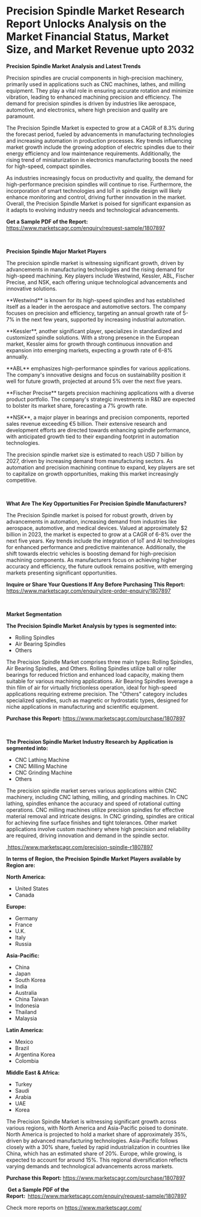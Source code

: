 <p><h1>Precision Spindle Market Research Report Unlocks Analysis on the Market Financial Status, Market Size, and Market Revenue upto 2032</h1></p><p><strong>Precision Spindle Market Analysis and Latest Trends</strong></p>
<p><p>Precision spindles are crucial components in high-precision machinery, primarily used in applications such as CNC machines, lathes, and milling equipment. They play a vital role in ensuring accurate rotation and minimize vibration, leading to enhanced machining precision and efficiency. The demand for precision spindles is driven by industries like aerospace, automotive, and electronics, where high precision and quality are paramount.</p><p>The Precision Spindle Market is expected to grow at a CAGR of 8.3% during the forecast period, fueled by advancements in manufacturing technologies and increasing automation in production processes. Key trends influencing market growth include the growing adoption of electric spindles due to their energy efficiency and low maintenance requirements. Additionally, the rising trend of miniaturization in electronics manufacturing boosts the need for high-speed, compact spindles.</p><p>As industries increasingly focus on productivity and quality, the demand for high-performance precision spindles will continue to rise. Furthermore, the incorporation of smart technologies and IoT in spindle design will likely enhance monitoring and control, driving further innovation in the market. Overall, the Precision Spindle Market is poised for significant expansion as it adapts to evolving industry needs and technological advancements.</p></p>
<p><strong>Get a Sample PDF of the Report:&nbsp;</strong> <a href="https://www.marketscagr.com/enquiry/request-sample/1807897?utm_campaign=1950&utm_medium=2&utm_source=Github&utm_content=ia&utm_term=10042025&utm_id=precision-spindle">https://www.marketscagr.com/enquiry/request-sample/1807897</a></p>
<p>&nbsp;</p>
<p><strong>Precision Spindle Major Market Players</strong></p>
<p><p>The precision spindle market is witnessing significant growth, driven by advancements in manufacturing technologies and the rising demand for high-speed machining. Key players include Westwind, Kessler, ABL, Fischer Precise, and NSK, each offering unique technological advancements and innovative solutions.</p><p>**Westwind** is known for its high-speed spindles and has established itself as a leader in the aerospace and automotive sectors. The company focuses on precision and efficiency, targeting an annual growth rate of 5-7% in the next few years, supported by increasing industrial automation.</p><p>**Kessler**, another significant player, specializes in standardized and customized spindle solutions. With a strong presence in the European market, Kessler aims for growth through continuous innovation and expansion into emerging markets, expecting a growth rate of 6-8% annually.</p><p>**ABL** emphasizes high-performance spindles for various applications. The company's innovative designs and focus on sustainability position it well for future growth, projected at around 5% over the next five years.</p><p>**Fischer Precise** targets precision machining applications with a diverse product portfolio. The company's strategic investments in R&D are expected to bolster its market share, forecasting a 7% growth rate.</p><p>**NSK**, a major player in bearings and precision components, reported sales revenue exceeding €5 billion. Their extensive research and development efforts are directed towards enhancing spindle performance, with anticipated growth tied to their expanding footprint in automation technologies.</p><p>The precision spindle market size is estimated to reach USD 7 billion by 2027, driven by increasing demand from manufacturing sectors. As automation and precision machining continue to expand, key players are set to capitalize on growth opportunities, making this market increasingly competitive.</p></p>
<p>&nbsp;</p>
<p><strong>What Are The Key Opportunities For Precision Spindle Manufacturers?</strong></p>
<p><p>The Precision Spindle market is poised for robust growth, driven by advancements in automation, increasing demand from industries like aerospace, automotive, and medical devices. Valued at approximately $2 billion in 2023, the market is expected to grow at a CAGR of 6-8% over the next five years. Key trends include the integration of IoT and AI technologies for enhanced performance and predictive maintenance. Additionally, the shift towards electric vehicles is boosting demand for high-precision machining components. As manufacturers focus on achieving higher accuracy and efficiency, the future outlook remains positive, with emerging markets presenting significant opportunities.</p></p>
<p><strong>Inquire or Share Your Questions If Any Before Purchasing This Report:</strong> <a href="https://www.marketscagr.com/enquiry/pre-order-enquiry/1807897?utm_campaign=1950&utm_medium=2&utm_source=Github&utm_content=ia&utm_term=10042025&utm_id=precision-spindle">https://www.marketscagr.com/enquiry/pre-order-enquiry/1807897</a></p>
<p>&nbsp;</p>
<p><strong>Market Segmentation</strong></p>
<p><strong>The Precision Spindle Market Analysis by types is segmented into:</strong></p>
<p><ul><li>Rolling Spindles</li><li>Air Bearing Spindles</li><li>Others</li></ul></p>
<p><p>The Precision Spindle Market comprises three main types: Rolling Spindles, Air Bearing Spindles, and Others. Rolling Spindles utilize ball or roller bearings for reduced friction and enhanced load capacity, making them suitable for various machining applications. Air Bearing Spindles leverage a thin film of air for virtually frictionless operation, ideal for high-speed applications requiring extreme precision. The "Others" category includes specialized spindles, such as magnetic or hydrostatic types, designed for niche applications in manufacturing and scientific equipment.</p></p>
<p><strong>Purchase this Report:&nbsp;</strong><a href="https://www.marketscagr.com/purchase/1807897?utm_campaign=1950&utm_medium=2&utm_source=Github&utm_content=ia&utm_term=10042025&utm_id=precision-spindle">https://www.marketscagr.com/purchase/1807897</a></p>
<p>&nbsp;</p>
<p><strong>The Precision Spindle Market Industry Research by Application is segmented into:</strong></p>
<p><ul><li>CNC Lathing Machine</li><li>CNC Milling Machine</li><li>CNC Grinding Machine</li><li>Others</li></ul></p>
<p><p>The precision spindle market serves various applications within CNC machinery, including CNC lathing, milling, and grinding machines. In CNC lathing, spindles enhance the accuracy and speed of rotational cutting operations. CNC milling machines utilize precision spindles for effective material removal and intricate designs. In CNC grinding, spindles are critical for achieving fine surface finishes and tight tolerances. Other market applications involve custom machinery where high precision and reliability are required, driving innovation and demand in the spindle sector.</p></p>
<p><a href="https://www.marketscagr.com/precision-spindle-r1807897?utm_campaign=1950&utm_medium=2&utm_source=Github&utm_content=ia&utm_term=10042025&utm_id=precision-spindle">&nbsp;https://www.marketscagr.com/precision-spindle-r1807897</a></p>
<p><strong>In terms of Region, the Precision Spindle Market Players available by Region are:</strong></p>
<p>
    <p> <strong> North America: </strong>
        <ul>
            <li>United States</li>
            <li>Canada</li>
        </ul>
        </p> 
    <p> <strong> Europe: </strong>
        <ul>
            <li>Germany</li>
            <li>France</li>
            <li>U.K.</li>
            <li>Italy</li>
            <li>Russia</li>
        </ul>
        </p> 
    <p> <strong> Asia-Pacific: </strong>
        <ul>
            <li>China</li>
            <li>Japan</li>
            <li>South Korea</li>
            <li>India</li>
            <li>Australia</li>
            <li>China Taiwan</li>
            <li>Indonesia</li>
            <li>Thailand</li>
            <li>Malaysia</li>
        </ul>
        </p> 
    <p> <strong> Latin America: </strong>
        <ul>
            <li>Mexico</li>
            <li>Brazil</li>
            <li>Argentina Korea</li>
            <li>Colombia</li>
        </ul>
        </p> 
    <p> <strong> Middle East & Africa: </strong>
        <ul>
            <li>Turkey</li>
            <li>Saudi</li>
            <li>Arabia</li>
            <li>UAE</li>
            <li>Korea</li>
        </ul>
    </p>
    </p>
<p><p>The Precision Spindle Market is witnessing significant growth across various regions, with North America and Asia-Pacific poised to dominate. North America is projected to hold a market share of approximately 35%, driven by advanced manufacturing technologies. Asia-Pacific follows closely with a 30% share, fueled by rapid industrialization in countries like China, which has an estimated share of 20%. Europe, while growing, is expected to account for around 15%. This regional diversification reflects varying demands and technological advancements across markets.</p></p>
<p><strong>Purchase this Report: </strong><a href="https://www.marketscagr.com/purchase/1807897?utm_campaign=1950&utm_medium=2&utm_source=Github&utm_content=ia&utm_term=10042025&utm_id=precision-spindle">https://www.marketscagr.com/purchase/1807897</a></p>
<p>&nbsp;<strong>Get a Sample PDF of the Report:&nbsp;&nbsp;</strong><a href="https://www.marketscagr.com/enquiry/request-sample/1807897?utm_campaign=1950&utm_medium=2&utm_source=Github&utm_content=ia&utm_term=10042025&utm_id=precision-spindle">https://www.marketscagr.com/enquiry/request-sample/1807897</a></p>
<p><strong></strong></p>
<p>Check more reports on <a href="https://www.marketscagr.com/?utm_campaign=1950&utm_medium=2&utm_source=Github&utm_content=ia&utm_term=10042025&utm_id=precision-spindle">https://www.marketscagr.com/</a></p>